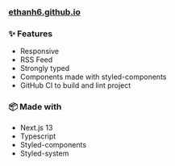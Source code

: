 ### [ethanh6.github.io](https://ethanh6.github.io/)

### ✨ Features

- Responsive
- RSS Feed
- Strongly typed
- Components made with styled-components
- GitHub CI to build and lint project

### 📦 Made with

- Next.js 13
- Typescript
- Styled-components
- Styled-system
